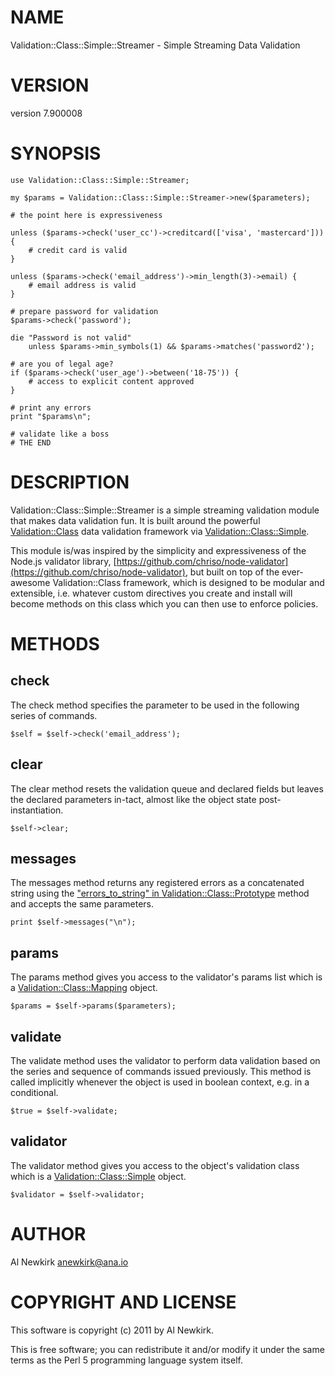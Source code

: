 # NAME

Validation::Class::Simple::Streamer - Simple Streaming Data Validation

# VERSION

version 7.900008

# SYNOPSIS

    use Validation::Class::Simple::Streamer;

    my $params = Validation::Class::Simple::Streamer->new($parameters);

    # the point here is expressiveness

    unless ($params->check('user_cc')->creditcard(['visa', 'mastercard'])) {
        # credit card is valid
    }

    unless ($params->check('email_address')->min_length(3)->email) {
        # email address is valid
    }

    # prepare password for validation
    $params->check('password');

    die "Password is not valid"
        unless $params->min_symbols(1) && $params->matches('password2');

    # are you of legal age?
    if ($params->check('user_age')->between('18-75')) {
        # access to explicit content approved
    }

    # print any errors
    print "$params\n";

    # validate like a boss
    # THE END

# DESCRIPTION

Validation::Class::Simple::Streamer is a simple streaming validation module
that makes data validation fun. It is built around the powerful
[Validation::Class](http://search.cpan.org/perldoc?Validation::Class) data validation framework via [Validation::Class::Simple](http://search.cpan.org/perldoc?Validation::Class::Simple).

This module is/was inspired by the simplicity and expressiveness of the Node.js
validator library, [https://github.com/chriso/node-validator](https://github.com/chriso/node-validator), but built on top
of the ever-awesome Validation::Class framework, which is designed to be modular
and extensible, i.e. whatever custom directives you create and install will
become methods on this class which you can then use to enforce policies.

# METHODS

## check

The check method specifies the parameter to be used in the following series of
commands.

    $self = $self->check('email_address');

## clear

The clear method resets the validation queue and declared fields but leaves the
declared parameters in-tact, almost like the object state post-instantiation.

    $self->clear;

## messages

The messages method returns any registered errors as a concatenated string using
the ["errors\_to\_string" in Validation::Class::Prototype](http://search.cpan.org/perldoc?Validation::Class::Prototype#errors\_to\_string) method and accepts the same
parameters.

    print $self->messages("\n");

## params

The params method gives you access to the validator's params list which is a
[Validation::Class::Mapping](http://search.cpan.org/perldoc?Validation::Class::Mapping) object.

    $params = $self->params($parameters);

## validate

The validate method uses the validator to perform data validation based on
the series and sequence of commands issued previously. This method is called
implicitly whenever the object is used in boolean context, e.g. in a conditional.

    $true = $self->validate;

## validator

The validator method gives you access to the object's validation class which is
a [Validation::Class::Simple](http://search.cpan.org/perldoc?Validation::Class::Simple) object.

    $validator = $self->validator;

# AUTHOR

Al Newkirk <anewkirk@ana.io>

# COPYRIGHT AND LICENSE

This software is copyright (c) 2011 by Al Newkirk.

This is free software; you can redistribute it and/or modify it under
the same terms as the Perl 5 programming language system itself.
